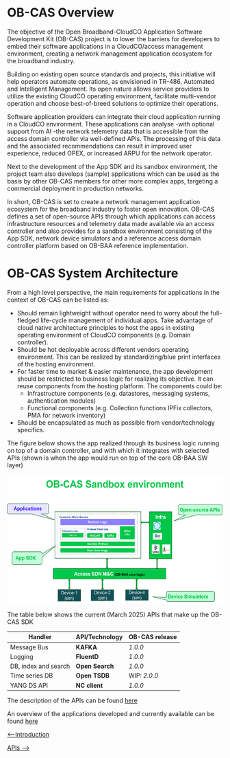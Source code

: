 
<a id="overview" />

# OB-CAS Overview

The objective of the Open Broadband-CloudCO Application Software Development Kit (OB-CAS) project
is to lower the barriers for developers to embed their software applications in a CloudCO/access 
management environment, creating a network management application ecosystem for the broadband industry.

Building on existing open source standards and projects, this initiative will help operators automate
operations, as envisioned in TR-486, Automated and Intelligent Management. Its open nature allows service
providers to utilize the existing CloudCO operating environment, facilitate multi-vendor operation 
and choose best-of-breed solutions to optimize their operations.

Software application providers can integrate their cloud application running in a CloudCO environment. 
These applications can analyse -with optional support from AI -the network telemetry data that is 
accessible  from the access domain controller via well-defined APIs. The processing of this data and 
the associated recommendations can result in improved user experience, reduced OPEX, or increased ARPU 
for the network operator.

Next to the development of the App SDK and its sandbox environment, the project team also
develops (sample) applications which can be used as the basis by other OB-CAS members for other 
more complex apps, targeting a commercial deployment in production networks. 

In short,  OB-CAS is set to create a network management application ecosystem for the 
broadband industry to foster open innovation. OB-CAS defines a set of open-source 
APIs through which applications can access infrastructure resources and telemetry data made available
via an access controller and also provides for a sandbox environment consisting of the App SDK, 
network device simulators and a reference access domain controller platform based on OB-BAA reference 
implementation.


# OB-CAS System Architecture

From a high level perspective, the main requirements for applications in the context of OB-CAS can 
be listed as:

* Should remain lightweight without operator need to worry about the full-fledged life-cycle management of individual apps. Take advantage of cloud native architecture principles to host the apps in existing operating environment of CloudCO components (e.g. Domain controller).
* Should be hot deployable across different vendors operating environment. This can be realized by standardizing/blue print interfaces of the hosting environment.
* For faster time to market & easier maintenance, the app development should be restricted to business logic for realizing its objective. It can reuse components from the hosting platform. The components could be:
  + Infrastructure components (e.g. datastores, messaging systems, authentication modules)
  + Functional components (e.g. Collection functions IPFix collectors, PMA for network inventory)
* Should be encapsulated as much as possible from vendor/technology specifics.


The figure below shows the app realized through its business logic running on top of a domain controller, and with which it integrates with selected APIs (shown is when the app would run on top of the core OB-BAA SW layer)


<p align="center">
 <img width="600px" height="300px" src="Picture1_Overview.png">
</p>


The table below shows the current (March 2025) APIs that make up the OB-CAS SDK

| **Handler**          | **API/Technology** | **OB-CAS release** |
|----------------------|--------------------|--------------------|
| Message Bus          | **KAFKA**          | *1.0.0*            |
| Logging              | **FluentD**        | *1.0.0*            |
| DB, index and search | **Open Search**    | *1.0.0*            |
| Time series DB       | **Open TSDB**      | WIP: *2.0.0*       |
| YANG DS API          | **NC client**      | *1.0.0*            


The description of the APIs can be found [here](../../index.md#introduction)

An overview of the applications developed and currently available can be found [here](../../apps/index.md#overview)




[<--Introduction](../../index.md#introduction)

[APIs -->](../apis/index.md)
